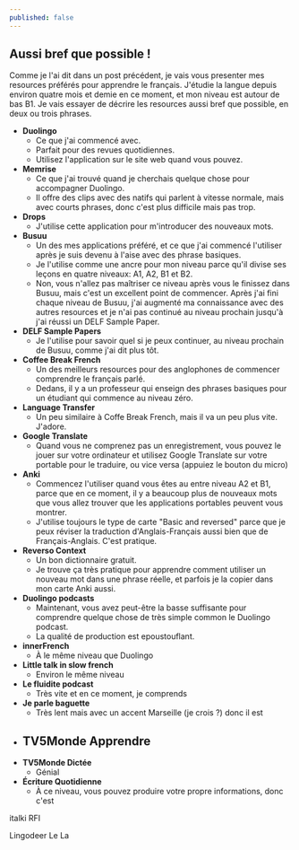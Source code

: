 ```yaml
---
published: false
---
```

## Aussi bref que possible !

Comme je l'ai dit dans un post précédent, je vais vous presenter mes resources préférés pour apprendre le français. J'étudie la langue depuis environ quatre mois et demie en ce moment, et mon niveau est autour de bas B1. Je vais essayer de décrire les resources aussi bref que possible, en deux ou trois phrases.  

- **Duolingo**
	- Ce que j'ai commencé avec. 
    - Parfait pour des revues quotidiennes. 
    - Utilisez l'application sur le site web quand vous pouvez.
- **Memrise** 
	- Ce que j'ai trouvé quand je cherchais quelque chose pour accompagner Duolingo. 
    - Il offre des clips avec des natifs qui parlent à vitesse normale, mais avec courts phrases, donc c'est plus difficile mais pas trop. 
- **Drops**
	- J'utilise cette application pour m'introducer des nouveaux mots.
- **Busuu**
	- Un des mes applications préféré, et ce que j'ai commencé l'utiliser après je suis devenu à l'aise avec des phrase basiques. 
    - Je l'utilise comme une ancre pour mon niveau parce qu'il divise ses leçons en quatre niveaux: A1, A2, B1 et B2.
    - Non, vous n'allez pas maîtriser ce niveau après vous le finissez dans Busuu, mais c'est un excellent point de commencer. Après j'ai fini chaque niveau de Busuu, j'ai augmenté ma connaissance avec des autres resources et je n'ai pas continué au niveau prochain jusqu'à j'ai réussi un DELF Sample Paper.  
- **DELF Sample Papers**
	- Je l'utilise pour savoir quel si je peux continuer, au niveau prochain de Busuu, comme j'ai dit plus tôt.
- **Coffee Break French**
	- Un des meilleurs resources pour des anglophones de commencer comprendre le français parlé.
    - Dedans, il y a un professeur qui enseign des phrases basiques pour un étudiant qui commence au niveau zéro. 
- **Language Transfer**
	- Un peu similaire à Coffe Break French, mais il va un peu plus vite. J'adore.
- **Google Translate**
    - Quand vous ne comprenez pas un enregistrement, vous pouvez le jouer sur votre ordinateur et utilisez Google Translate sur votre portable pour le traduire, ou vice versa (appuiez le bouton du micro)   
- **Anki**
	- Commencez l'utiliser quand vous êtes au entre niveau A2 et B1, parce que en ce moment, il y a beaucoup plus de nouveaux mots que vous allez trouver que les applications portables peuvent vous montrer.
    - J'utilise toujours le type de carte "Basic and reversed" parce que je peux réviser la traduction d'Anglais-Français aussi bien que de Français-Anglais. C'est pratique.
- **Reverso Context**
	- Un bon dictionnaire gratuit.
    - Je trouve ça très pratique pour apprendre comment utiliser un nouveau mot dans une phrase réelle, et parfois je la copier dans mon carte Anki aussi. 
- **Duolingo podcasts**
	- Maintenant, vous avez peut-être la basse suffisante pour comprendre quelque chose de très simple common le Duolingo podcast.
    - La qualité de production est epoustouflant. 
- **innerFrench**
	- À le même niveau que Duolingo
- **Little talk in slow french**
	- Environ le même niveau
- **Le fluidite podcast**
	- Très vite et en ce moment, je comprends
- **Je parle baguette**
	- Très lent mais avec un accent Marseille (je crois ?) donc il est 
- **TV5Monde Apprendre**
	- 
- **TV5Monde Dictée**
	- Génial
- **Écriture Quotidienne**
	- À ce niveau, vous pouvez produire votre propre informations, donc c'est

italki
RFI

Lingodeer
Le La
